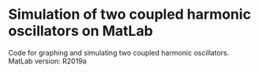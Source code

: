 # Simulation of two coupled harmonic oscillators on MatLab
Code for graphing and simulating two coupled harmonic oscillators.  
MatLab version: R2019a
